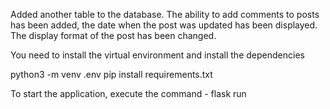 
Added another table to the database.
The ability to add comments to posts has been added, the date when the post was updated has been displayed. The display format of the post has been changed.


You need to install the virtual environment and install the dependencies

python3 -m venv .env
pip install requirements.txt

To start the application, execute the command - flask run
